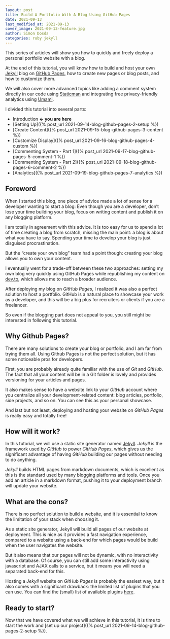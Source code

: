 ```yaml
---
layout: post
title: Build A Portfolio With A Blog Using GitHub Pages
date: 2021-09-13
last_modified_at: 2021-09-13
cover_image: 2021-09-13-feature.jpg
author: Simon Dosda
categories: ruby jekyll
---
```


This series of articles will show you how to quickly and freely deploy a personal portfolio website with a blog.

At the end of this tutorial, you will know how to build and host your own [Jekyll](https://jekyllrb.com/) blog on [GitHub Pages](https://pages.github.com/), how to create new pages or blog posts, and how to customize them.

We will also cover more advanced topics like adding a comment system directly in our code using [Staticman](https://staticman.net/) and integrating free privacy-friendly analytics using [Umami](https://umami.is/).

I divided this tutorial into several parts:

- Introduction **<- you are here**
- [Setting Up]({% post_url 2021-09-14-blog-github-pages-2-setup %})
- [Create Content]({% post_url 2021-09-15-blog-github-pages-3-content %})
- [Customize Display]({% post_url 2021-09-16-blog-github-pages-4-custom %})
- [Commenting System - Part 1]({% post_url 2021-09-17-blog-github-pages-5-comment-1 %})
- [Commenting System - Part 2]({% post_url 2021-09-18-blog-github-pages-6-comment-2 %})
- [Analytics]({% post_url 2021-09-19-blog-github-pages-7-analytics %})

## Foreword

When I started this blog, one piece of advice made a lot of sense for a developer wanting to start a blog: Even though you are a developer, don’t lose your time building your blog, focus on writing content and publish it on any blogging platform.

I am totally in agreement with this advice. It is too easy for us to spend a lot of time creating a blog from scratch, missing the main point: a blog is about what you have to say. Spending your time to develop your blog is just disguised procrastination.

But the “create your own blog” team had a point though: creating your blog allows you to own your content.

I eventually went for a trade-off between these two approaches: setting my own blog very quickly using GitHub Pages while republishing my content on [dev.to](https://dev.to/simondosda), which allows me to reach a broader audience.

After deploying my blog on _GitHub Pages_, I realized it was also a perfect solution to host a portfolio. GitHub is a natural place to showcase your work as a developer, and this will be a big plus for recruiters or clients if you are a freelancer.

So even if the blogging part does not appeal to you, you still might be interested in following this tutorial.

## Why Github Pages?

There are many solutions to create your blog or portfolio, and I am far from trying them all.
Using Github Pages is not the perfect solution, but it has some noticeable pros for developers.

First, you are probably already quite familiar with the use of _Git_ and _GitHub_. The fact that all your content will be in a Git folder is lovely and provides versioning for your articles and pages.

It also makes sense to have a website link to your _GitHub_ account where you centralize all your development-related content: blog articles, portfolio, side projects, and so on. You can see this as your personal showcase.

And last but not least, deploying and hosting your website on _GitHub Pages_ is really easy and totally free!

## How will it work?

In this tutorial, we will use a static site generator named [Jekyll](https://jekyllrb.com/). _Jekyll_ is the framework used by _GitHub_ to power _GitHub Pages_, which gives us the significant advantage of having _GitHub_ building our pages without needing to do anything.

_Jekyll_ builds HTML pages from markdown documents, which is excellent as this is the standard used by many blogging platforms and tools. Once you add an article in a markdown format, pushing it to your deployment branch will update your website.

## What are the cons?

There is no perfect solution to build a website, and it is essential to know the limitation of your stack when choosing it.

As a static site generator, Jekyll will build all pages of our website at deployment. This is nice as it provides a fast navigation experience, compared to a website using a back-end for which pages would be build when the user navigates the website.

But it also means that our pages will not be dynamic, with no interactivity with a database. Of course, you can still add some interactivity using javascript and AJAX calls to a service, but it means you will need a separated back-end for this.

Hosting a _Jekyll_ website on _GitHub Pages_ is probably the easiest way, but it also comes with a significant drawback: the limited list of plugins that you can use. You can find the (small) list of available plugins [here](https://pages.github.com/versions/).

## Ready to start?

Now that we have covered what we will achieve in this tutorial, it is time to start the work and [set up our project]({% post_url 2021-09-14-blog-github-pages-2-setup %}).